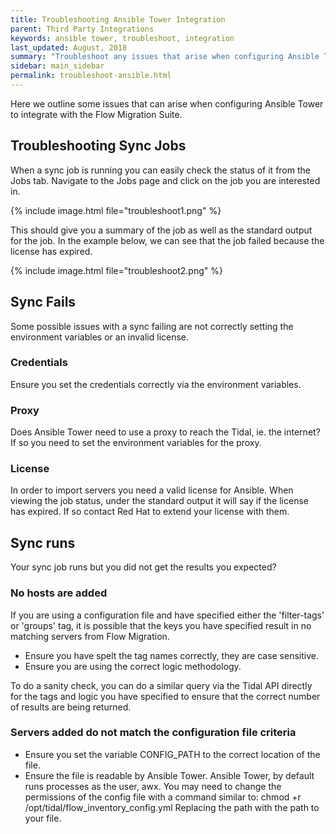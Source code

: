 ```yaml
---
title: Troubleshooting Ansible Tower Integration
parent: Third Party Integrations
keywords: ansible tower, troubleshoot, integration
last_updated: August, 2018
summary: "Troubleshoot any issues that arise when configuring Ansible Tower"
sidebar: main_sidebar
permalink: troubleshoot-ansible.html
---
```


Here we outline some issues that can arise when configuring Ansible Tower to integrate with the Flow Migration Suite.

## Troubleshooting Sync Jobs

When a sync job is running you can easily check the status of it from the Jobs tab.
Navigate to the Jobs page and click on the job you are interested in.

{% include image.html file="troubleshoot1.png" %}

This should give you a summary of the job as well as the standard output for the job. In the example below, we can see that the job failed because the license has expired.

{% include image.html file="troubleshoot2.png" %}


## Sync Fails

Some possible issues with a sync failing are not correctly setting the environment variables or an invalid license.

### Credentials

Ensure you set the credentials correctly via the environment variables.

### Proxy

Does Ansible Tower need to use a proxy to reach the Tidal, ie. the internet? If so you need to set the environment variables for the proxy.

### License

In order to import servers you need a valid license for Ansible. When viewing the job status, under the standard output it will say if the license has expired. If so contact Red Hat to extend your license with them.

## Sync runs

Your sync job runs but you did not get the results you expected?

### No hosts are added

If you are using a configuration file and have specified either the 'filter-tags' or 'groups' tag, it is possible that the keys you have specified result in no matching servers from Flow Migration.

- Ensure you have spelt the tag names correctly, they are case sensitive.
- Ensure you are using the correct logic methodology.

To do a sanity check, you can do a similar query via the Tidal API directly for the tags and logic you have specified to ensure that the correct number of results are being returned.

### Servers added do not match the configuration file criteria

- Ensure you set the variable CONFIG_PATH to the correct location of the file.
- Ensure the file is readable by Ansible Tower. Ansible Tower, by default runs processes as the user, awx. You may need to change the permissions of the config file with a command similar to: chmod +r /opt/tidal/flow_inventory_config.yml Replacing the path with the path to your file.
